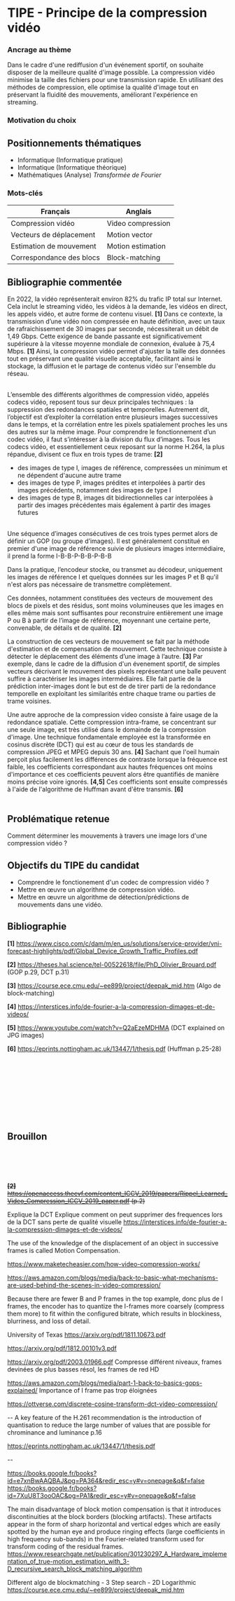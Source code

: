 # TIPE - Principe de la compression vidéo

### Ancrage au thème
Dans le cadre d'une rediffusion d'un événement sportif, on souhaite disposer de la meilleure qualité d'image possible. La compression vidéo minimise la taille des fichiers pour une transmission rapide. En utilisant des méthodes de compression, elle optimise la qualité d'image tout en préservant la fluidité des mouvements, améliorant l'expérience en streaming.

### Motivation du choix


Positionnements thématiques
-
- Informatique (Informatique pratique)
- Informatique (Informatique théorique)
- Mathématiques (Analyse) _Transformée de Fourier_

### Mots-clés
| Français                    | Anglais                  |
|-----------------------------|--------------------------|
| Compression vidéo           | Video compression        |
| Vecteurs de déplacement     | Motion vector            |
| Estimation de mouvement     | Motion estimation        |
| Correspondance des blocs    | Block-matching           |



Bibliographie commentée
-
En 2022, la vidéo représenterait environ 82% du trafic IP total sur Internet. Cela inclut le streaming vidéo, les vidéos à la demande, les vidéos en direct, les appels vidéo, et autre forme de contenu visuel. **[1]**
Dans ce contexte, la transmission d’une vidéo non compressée en haute définition, avec un taux de rafraichissement de 30 images par seconde, nécessiterait un débit de 1,49 Gbps. Cette exigence de bande passante est significativement supérieure à la vitesse moyenne mondiale de connexion, évaluée à 75,4 Mbps. **[1]** Ainsi, la compression vidéo permet d'ajuster la taille des données tout en préservant une qualité visuelle acceptable, facilitant ainsi le stockage, la diffusion et le partage de contenus vidéo sur l'ensemble du réseau.

<br>
L’ensemble des différents algorithmes de compression vidéo, appelés codecs vidéo, reposent tous sur deux principales techniques : la suppression des redondances spatiales et temporelles. Autrement dit, l’objectif est d’exploiter la corrélation entre plusieurs images successives dans le temps, et la corrélation entre les pixels spatialement proches les uns des autres sur la même image.
Pour comprendre le fonctionnement d’un codec vidéo, il faut s’intéresser à la division du flux d’images. Tous les codecs vidéo, et essentiellement ceux reposant sur la norme H.264, la plus répandue, divisent ce flux en trois types de trame: <strong>[2]</strong>

- des images de type I, images de référence, compressées un minimum et ne dépendent d'aucune autre trame
- des images de type P, images prédites et interpolées à partir des images précédents, notamment des images de type I
- des images de type B, images dit bidirectionnelles car interpolées à partir des images précédentes mais également à partir des images futures

<br>
Une séquence d’images consécutives de ces trois types permet alors de définir un GOP (ou groupe d’images). Il est généralement constitué en premier d'une image de référence suivie de plusieurs images intermédiaire, il prend la forme I-B-B-P-B-B-P-B-B

Dans la pratique, l’encodeur stocke, ou transmet au décodeur, uniquement les images de référence I et quelques données sur les images P et B qu'il n'est alors pas nécessaire de transmettre complètement.

Ces données, notamment constituées des vecteurs de mouvement des blocs de pixels et des résidus, sont moins volumineuses que les images en elles même mais sont suffisantes pour reconstruire entièrement une image P ou B à partir de l’image de référence, moyennant une certaine perte, convenable, de détails et de qualité. **[2]**

La construction de ces vecteurs de mouvement se fait par la méthode d'estimation et de compensation de mouvement. Cette technique consiste à détecter le déplacement des éléments d’une image à l’autre. **[3]** Par exemple, dans le cadre de la diffusion d'un évenement sportif, de simples vecteurs décrivant le mouvement des pixels représentant une balle peuvent suffire à caractériser les images intermédiaires. Elle fait partie de la prédiction inter-images dont le but est de de tirer parti de la redondance temporelle en exploitant les similarités entre chaque trame ou parties de trame voisines.

Une autre approche de la compression video consiste à faire usage de la redondance spatiale. Cette compression intra-frame, se concentrant sur une seule image, est très utilisé dans le domainde de la compression d'image. Une technique fondamentale employée est la transformée en cosinus discrète (DCT) qui est au cœur de tous les standards de compression JPEG et MPEG depuis 30 ans. **[4]** Sachant que l'oeil humain perçoit plus facilement les différences de contraste lorsque la fréquence est faible, les coefficients correspondant aux hautes fréquences ont moins d'importance et ces coefficients peuvent alors être quantifiés de manière moins précise voire ignorés. **[4,5]** Ces coefficients sont ensuite compressés à l'aide de l'algorithme de Huffman avant d'être transmis. **[6]**
<br>
<br>


Problématique retenue
-
Comment déterminer les mouvements à travers une image lors d'une compression vidéo ?


Objectifs du TIPE du candidat
-
- Comprendre le fonctionement d'un codec de compression vidéo ?
- Mettre en œuvre un algorithme de compression vidéo.
- Mettre en œuvre un algorithme de détection/prédictions de mouvements dans une vidéo.







Bibliographie
-
**[1]** https://www.cisco.com/c/dam/m/en_us/solutions/service-provider/vni-forecast-highlights/pdf/Global_Device_Growth_Traffic_Profiles.pdf

**[2]** https://theses.hal.science/tel-00522618/file/PhD_Olivier_Brouard.pdf (GOP p.29, DCT p.31)

**[3]** https://course.ece.cmu.edu/~ee899/project/deepak_mid.htm (Algo de block-matching)

**[4]** https://interstices.info/de-fourier-a-la-compression-dimages-et-de-videos/

**[5]** https://www.youtube.com/watch?v=Q2aEzeMDHMA (DCT explained on JPG images)

**[6]** https://eprints.nottingham.ac.uk/13447/1/thesis.pdf (Huffman p.25-28)




<br>
<br>
<br>
<br>
<br>
<br>
<br>

<br>


Brouillon
-
# <br>

<s> **[2]** https://openaccess.thecvf.com/content_ICCV_2019/papers/Rippel_Learned_Video_Compression_ICCV_2019_paper.pdf (p.2) </s>


Explique la DCT
Explique comment on peut supprimer des frequences lors de la DCT sans perte de qualité visuelle
https://interstices.info/de-fourier-a-la-compression-dimages-et-de-videos/






The use of the knowledge of the displacement of an object in successive frames is called Motion Compensation.






https://www.maketecheasier.com/how-video-compression-works/



https://aws.amazon.com/blogs/media/back-to-basic-what-mechanisms-are-used-behind-the-scenes-in-video-compression/

Because there are fewer B and P frames in the top example, donc plus de I frames, the encoder has to quantize the I-frames more coarsely (compress them more) to fit within the configured bitrate, which results in blockiness, blurriness, and loss of detail.



University of Texas
https://arxiv.org/pdf/1811.10673.pdf



https://arxiv.org/pdf/1812.00101v3.pdf



https://arxiv.org/pdf/2003.01966.pdf
Compresse différent niveaux, frames devinées de plus basses résol, les frames de red HD



https://aws.amazon.com/blogs/media/part-1-back-to-basics-gops-explained/
Importance of I frame pas trop éloignées




https://ottverse.com/discrete-cosine-transform-dct-video-compression/


--
A key feature of the H.261 recommendation is the introduction of quantisation to
reduce the large number of values that are possible for chrominance and luminance p.16


https://eprints.nottingham.ac.uk/13447/1/thesis.pdf

--


https://books.google.fr/books?id=e7xnBwAAQBAJ&pg=PA364&redir_esc=y#v=onepage&q&f=false
https://books.google.fr/books?id=7XuU8T3ooOAC&pg=PA1&redir_esc=y#v=onepage&q&f=false










The  main  disadvantage  of  block  motion  compensation  is  that  it  introduces discontinuities at the block borders (blocking artifacts). These artifacts appear in the form of sharp horizontal and vertical edges which are easily spotted by the human eye and produce ringing effects (large coefficients in high frequency sub-bands) in the Fourier-related transform used for transform coding of the residual frames.
https://www.researchgate.net/publication/301230297_A_Hardware_implementation_of_true-motion_estimation_with_3-D_recursive_search_block_matching_algorithm


Different algo de blockmatching
	- 3 Step search
	- 2D Logarithmic
https://course.ece.cmu.edu/~ee899/project/deepak_mid.htm
